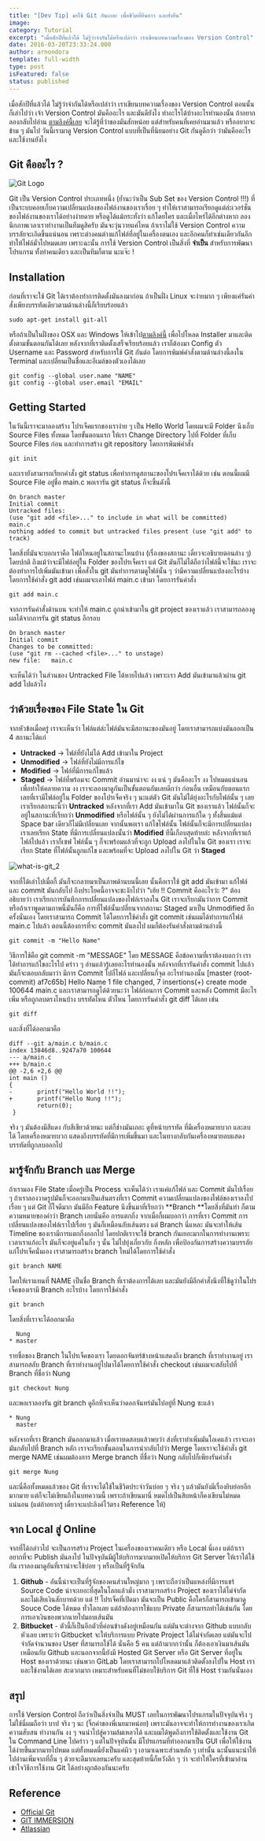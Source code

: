 ```yaml
---
title: "[Dev Tip] มาใช้ Git กันเถอะ เพื่อชีวิตที่ยืนยาว และยั่งยืน"
image:
category: Tutorial
excerpt: "เมื่อสักปีที่แล้วได้ ไม่รู้ว่าจำกันได้หรือเปล่าว่า เราเขียนบทความเรื่องของ Version Control"
date: 2016-03-20T23:33:24.000
author: arnondora
template: full-width
type: post
isFeatured: false
status: published
---
```


เมื่อสักปีที่แล้วได้ ไม่รู้ว่าจำกันได้หรือเปล่าว่า เราเขียนบทความเรื่องของ Version Control ตอนนั้นก็เล่าไปว่า เจ้า Version Control มันคืออะไร และมันดียังไง ทำอะไรได้บ้างอะไรทำนองนั้น ถ้าอยากลองกลับไปอ่าน [ตามลิงค์นี้เลย][0] จะได้รู้ที่ว่าของมันสักหน่อย แต่สำหรับคนที่เคยอ่านมาแล้ว หรืออยากจะข้าม ๆ มันไป วันนี้เรามาดู Version Control แบบที่เป็นที่นิยมอย่าง Git กันดูดีกว่า ว่ามันคืออะไร และใช้งานยังไง

## Git คืออะไร ?

![Git Logo](./what-is-git_1.png)

Git เป็น Version Control ประเภทหนึ่ง (ย้ำนะว่าเป็น Sub Set ของ Version Control !!!) ที่เป็นระบบคอยเก็บความเปลี่ยนแปลงของไฟล์งานของเราเรื่อย ๆ ทำให้เราสามารถเรียกดูแต่ล่ะเวอร์ชั่นของไฟล์งานของเราได้อย่างง่ายดาย หรือดูได้แม้กระทั่งว่า แก้โดยใคร และเมื่อไหร่ได้อีกต่างหาก ลองนึกภาพเวลาเราทำงานเป็นทีมดูสิครับ มันจะวุ่นวายแค่ไหน ถ้าเราไม่ใช้ Version Control ความบรรลัยจะเกิดขึ้นแน่นอน เพราะต่างคนต่างแก้ไฟล์ที่อยู่ในเครื่องตนเอง และอีกคนก็ทำเช่นเดียวกันอีก ทำให้ไฟล์มั่วไปหมดเลย เพราะฉะนั้น การใช้ Version Control เป็นสิ่งที่ **จำเป็น** สำหรับการพัฒนาโปรแกรม ทั้งทำคนเดียว และเป็นทีมก็ตาม นะแจ๊ะ !

## Installation
ก่อนที่เราจะใช้ Git ได้เราต้องทำการติดตั้งมันลงมาก่อน ถ้าเป็นฝั่ง Linux จะง่ายมาก ๆ เพียงแค่รันคำสั่งเพียงบรรทัดเดียวตามด้านล่างนี้ก็เรียบร้อยแล้ว

    sudo apt-get install git-all

หรือถ้าเป็นในฝั่งของ OSX และ Windows ให้เข้าไป[ตามลิงค์นี้][2] เพื่อไปโหลด Installer มาและติดตั้งตามขั้นตอนกันได้เลย
หลังจากที่เราติดตั้งเสร็จเรียบร้อยแล้ว เราก็ต้องมา Config ตัว Username และ Password สำหรับการใช้ Git กันต่อ โดยการพิมพ์คำสั่งตามด้านล่างนี้ลงใน Terminal และเปลี่ยนเป็นชื่อและอีเมล์ของตัวเองได้เลย

    git config --global user.name "NAME"
    git config --global user.email "EMAIL"

## Getting Started
ในวันนี้เราจะมาลองสร้าง โปรเจ็คแรกของเราง่าย ๆ เป็น Hello World โดยผมจะมี Folder นึงเก็บ Source Files ทั้งหมด โดยขั้นตอนแรก ให้เรา Change Directory ไปที่ Folder ที่เก็บ Source Files ก่อน และทำการสร้าง git repository โดยการพิมพ์คำสั่ง

    git init

และเรายังสามารถเรียกคำสั่ง git status เพื่อทำการดูสถานะของโปรเจ็คเราได้ด้วย เช่น ตอนนี้ผมมี Source File อยู่ชื่อ main.c พอเรารัน git status ก็จะขึ้นดังนี้

    On branch master
    Initial commit
    Untracked files:
    (use "git add <file>..." to include in what will be committed)
    main.c
    nothing added to commit but untracked files present (use "git add" to track)

โดยสิ่งที่มันจะบอกเราคือ ไฟล์ไหนอยู่ในสถานะไหนบ้าง (เรื่องของสถานะ เดี๋ยวจะอธิบายตอนล่าง ๆ)
โดยปกติ ถึงแม้ว่าจะมีไฟล์อยู่ใน Folder ของโปรเจ็คเรา แต่ Git มันก็ไม่ได้ถือว่าไฟล์นี้จะใช้นะ เราจะต้องทำการไปเพิ่มมันเข้ามา เพื่อสั่งใน git มันทำการตามดูไฟล์นั้น ๆ ว่ามีความเปลี่ยนแปลงอะไรบ้าง โดยการใช้คำสั่ง git add เช่นผมจะเอาไฟล์ main.c เข้ามา โดยการรันคำสั่ง

    git add main.c

จากการรันคำสั่งด้านบน จะทำให้ main.c ถูกนำเข้ามาใน git project ของเราแล้ว เราสามารถลองดูผลได้จากการรัน git status อีกรอบ

    On branch master
    Initial commit
    Changes to be committed:
    (use "git rm --cached <file>..." to unstage)
    new file:   main.c

จะเห็นได้ว่า ในส่วนของ Untracked File ได้หายไปแล้ว เพราะเรา Add มันเข้ามาแล้วผ่าน git add ไปแล้วไง

## ว่าด้วยเรื่องของ File State ใน Git
จากหัวข้อเมื่อครู่ เราจะเห็นว่า ไฟล์แต่ล่ะไฟล์มันจะมีสถานะของมันอยู่ โดยเราสามารถแบ่งมันออกเป็น 4 สถานะได้แก่

* **Untracked** -\> ไฟล์ที่ยังไม่ได้ Add เข้ามาใน Project
* **Unmodified** -\> ไฟล์ที่ยังไม่มีการแก้ไข
* **Modified** -\> ไฟล์ที่มีการแก้ไขแล้ว
* **Staged** -\> ไฟล์ที่พร้อมจะ Commit
อ่านมาน่าจะ งง แน่ ๆ มันคืออะไร งง ไปหมดแน่นอน เพื่อทำให้คลายความ งง เราจะลองมาดูกันเป็นขั้นตอนกันเลยดีกว่า ก่อนอื่น เหมือนกับตอนแรกเลยที่เรามีไฟล์อยู่ใน Folder ของโปรเจ็คจริง ๆ นะแต่ตัว Git มันไม่ได้ยุ่งอะไรกับไฟล์นั้น ๆ เลย เราเรียกสถานะนี้ว่า **Untracked**
หลังจากที่เรา Add มันเข้ามาใน Git ของเราแล้ว ไฟล์นั้นก็จะอยู่ในสถานะที่เรียกว่า **Unmodified** หรือไฟล์นั้น ๆ ยังไม่ได้ผ่านการแก้ใด ๆ ทั้งสิ้นแม้แต่ Space bar เดียวก็ไม่มีเปลี่ยนเลย จากนั้นพอเรา แก้ไขไฟล์นั้น ไฟล์นั้นก็จะมีการเปลี่ยนแปลง เราเลยเรียก State ที่มีการเปลี่ยนแปลงนั้นว่า **Modified**
ทีนี้เกือบสุดท้ายล่ะ หลังจากที่เราแก้ไฟล์ไปแล้ว เราก็เซฟ ไฟล์นั้น ๆ ก็จะพร้อมแล้วที่จะถูก Upload ลงไปในใน Git ของเรา เราจะเรียก State ที่ไฟล์นั้นถูกแก้ไข และพร้อมที่จะ Upload ลงไปใน Git ว่า **Staged**

![what-is-git_2](./what-is-git_2.png)

จากที่ได้เล่าไปเมื่อกี้ มันก็จะกลายมาเป็นภาพด้านบนนี้เลย นั้นคือเราใช้ git add มันเข้ามา แก้ไฟล์ และ commit มันกลับไป ถึงประโยคนี้อาจจะชะงักไปว่า "เฮ้ย !! Commit คืออะไรว่ะ ?" ต้องอธิบายว่า เราเรียกการบันทึกการเปลี่ยนแปลงของไฟล์เราลงใน Git เราจะเรียกมันว่าการ Commit หรือถ้าเราพูดตามภาพนี้มันก็คือ การที่ไฟล์นั้นเปลี่ยนจากสถานะ Staged มาเป็น Unmodified อีกครั้งนั่นเอง โดยเราสามารถ Commit ได้โดยการใช้คำสั่ง git commit เช่นผมได้ทำการแก้ไฟล์ main.c ไปแล้ว ตอนนี้ต้องการที่จะ commit มันลงไป ผมก็ต้องรันคำสั่งตามด้านล่างนี้

    git commit -m "Hello Name"

วิธีการใช้คือ git commit -m "MESSAGE" โดย MESSAGE คือข้อความที่เราต้องบอกว่า เราได้ทำการแก้ไขอะไรไป คร่าว ๆ อ่านแล้วรู้เลยอะไรทำนองนั้น หลังจากที่เรารันคำสั่ง commit ไปแล้วมันก็จะตอบกลับมาว่า มีการ Commit ไปกี่ไฟล์ และเปลี่ยนกี่จุด อะไรทำนองนั้น
\[master (root-commit) af7c65b\] Hello Name
1 file changed, 7 insertions(+)
create mode 100644 main.c
และเราสามารถดูได้ด้วยนะว่า ไฟล์ก่อนการ Commit และหลัง Commit มีอะไรเพิ่ม หรือถูกลบตรงไหนบ้าง บรรทัดไหน ตัวไหน โดยการรันคำสั่ง git diff ได้เลย เช่น

    git diff

และสิ่งที่ได้ออกมาคือ

    diff --git a/main.c b/main.c
    index 13846d8..9247a70 100644
    --- a/main.c
    +++ b/main.c
    @@ -2,6 +2,6 @@
    int main ()
    {
    -       printf("Hello World !!");
    +       printf("Hello Nung !!");
            return(0);
     }

จริง ๆ มันต้องมีสีแดง กับสีเขียวด้วยนะ แต่ก็ช่างมันเถอะ ดูที่หน้าบรรทัด ที่มีเครื่องหมายบวก และลบได้ โดยเครื่องหมายบวก แสดงถึงบรรทัดที่มีการเพิ่มขึ้นมา และในทางกลับกันเครื่องหมายลบแสดงบรรทัดที่ถูกลบออกไป

## มารู้จักกับ Branch และ Merge
ถ้าเรามอง File State เมื่อครู่เป็น Process จะเห็นได้ว่า เราแค่แก้ไฟล์ และ Commit มันไปเรื่อย ๆ ถ้าเราลองวาดรูปมันก็จะออกมาเป็นเส้นตรงที่เรา Commit ความเปลี่ยนแปลงของไฟล์ของเราลงไปเรื่อย ๆ แต่ Git ก็ใจดีมาก มันมีอีก Feature นึงขึ้นมาที่เรียกว่า **Branch **โดยสิ่งที่มันทำ ก็ตามความหมายของคำว่า Branch เลยนั่นคือ การแตกกิ่ง
จากเมื่อกี้ผมบอกว่า การที่เรา Commit การเปลี่ยนแปลงของไฟล์เราไปเรื่อย ๆ มันก็เหมือนกับเส้นตรง แต่ Branch นี่แหละ มันจะทำให้เส้น Timeline ของเรามีการแตกกิ่งออกไป โดยปกติเราจะใช้ branch กันเยอะมากในการทำงานเพราะ เวลาเราแก้อะไร มันก็จะอยู่แค่ในกิ่ง ๆ นั้น ไม่ไปยุ่งเกี่ยวกับ กิ่งหลัก เพื่อป้องกันการสร้างความบรรลัยแก่โปรเจ็คนั่นเอง
เราสามารถสร้าง branch ใหม่ได้โดยการใช้คำสั่ง

    git branch NAME

โดยให้เราแทนที่ NAME เป็นชื่อ Branch ที่เราต้องการได้เลย และมันยังมีอีกคำสั่งนึงที่ใช้ดูว่าในโปรเจ็คของเรามี Branch อะไรบ้าง โดยการใช้คำสั่ง

    git branch

โดยสิ่งที่เราจะได้ออกมาคือ

      Nung
    * master

รายชื่อของ Branch ในโปรเจ็คของเรา โดยดอกจันทร์ข้างหน้าแสดงถึง branch ที่เราทำงานอยู่ เราสามารถสลับ Branch ที่เราทำงานอยู่ไปมาได้โดยการใช้คำสั่ง checkout เช่นผมจะสลับไปที่ Branch ที่ชื่อว่า Nung

    git checkout Nung

และพอเราลองรัน git branch ดูอีกทีจะเห็นว่าดอกจันทร์มันไปอยู่ที่ Nung ซะแล้ว

    * Nung
      master

หลังจากที่เรา Branch มันออกมาแล้ว เมื่อเราทดสอบแล้วพบว่า ส่งที่เราทำเพิ่มมันโอเคแล้ว เราจะเอามันกลับไปที่ Branch หลัก เราจะเรียกขั้นตอนในการนำกลับไปว่า Merge โดยเราจะใช้คำสั่ง git merge NAME เช่นผมต้องการ Merge branch ที่ชื่อว่า Nung กลับไปก็เพียงรันคำสั่ง

    git merge Nung

และนี่คือทั้งหมดแล้วของ Git ที่เราจะได้ใช้ในชีวิตประจำวันบ่อย ๆ จริง ๆ แล้วมันยังมีเรื่องยิบย่อยอีกมากมาย แต่ก็จะไม่เขียนถึงในบทความนี้ เพราะถ้าเขียนมานี่ หมดไปเป็นสิบหน้าก็คงเขียนไม่หมดแน่นอน (แต่ถ้าอยากรู้ เดี๋ยวจะแปะลิงค์ไว้ตรง Reference ให้)

## จาก Local สู่ Online
จากที่ได้กล่าวไป จะเป็นการสร้าง Project ในเครื่องของเราคนเดียว หรือ Local นี่เอง แต่ถ้าเราอยากที่จะ Publish มันลงไป ในปัจจุบันมีผู้ให้บริการมากมายเปิดให้บริการ Git Server ให้เราได้ใช้กัน เราลองมาดูอันที่เราน่าจะใช้บ่อย ๆ หรือเป็นที่รู้จักกัน

1. **Github** - อันนี้น่าจะเป็นที่รู้จักของคนส่วนใหญ่มาก ๆ เพราะถือว่าเป็นแหล่งที่มีการแชร์ Source Code น่าจะเยอะที่สุดในโลกแล้วมั่ง เราสามารถสร้าง Project ของเราได้ไม่จำกัด และไม่เสียเงินสักบาทด้วย แต่ !! โปรเจ็คที่เปิดมา มันจะเป็น Public คือใครก็สามารถเข้ามาดู Souce Code ได้หมด ทั่วโลกเลย แต่ถ้าต้องการใช้แบบ Private ก็สามารถทำได้เช่นกัน โดยการเอาเงินของพวกนายไปมอบเส้นมัน
2. **Bitbucket** - ตัวนี้ก็เป็นอีกตัวที่ค่อนข้างดังอยู่เหมือนกัน แต่มันจะต่างจาก Github แบบกลับหัวเลย เพราะว่า Gitbucket จะให้บริการแบบ Private Project ได้ไม่จำกัดเลย แต่มันจะไปจำกัดจำนวนของ User ที่สามารถใช้ได้ นั่นคือ 5 คน แต่ถ้ามากกว่านั้น ก็ต้องเอาเงินมาเส้นมันเหมือนกับ Github
และนอกจากนี้ยังมี Hosted Git Server หรือ Git Server ที่อยู่ใน Host ของเราด้วยนะ เช่นพวก GitLab โดยเราสามารถไปโหลดมาแล้วติดตั้งลงไปใน Host เราและใช้งานได้เลย สะดวกมาก เหมาะสำหรับคนที่ไม่ชอบใช้บริการ Git ที่ใช้ Host ร่วมกันนั่นเอง

## สรุป
การใช้ Version Control ถือว่าเป็นสิ่งจำเป็น MUST เลยในการพัฒนาโปรแกรมในปัจจุบันจริง ๆ ไม่ใช้นี่ผมถือว่า บาป จริง ๆ นะ (จิ๊กคำของพี่เนยมาหน่อย) เพราะมันอาจจะทำให้การทำงานของเราเกิดความสับสน ทำงานกัน งง ๆ จนนำไปสู่ความล้มเหลวได้ และผมได้พูดถึงการใช้ติดตั้งและใช้งาน Git ใน Command Line ไปคร่าว ๆ แต่ในปัจจุบันนั้น มีโปรแกรมที่ทำออกมาเป็น GUI เพื่อให้ใช้งานได้ง่ายขึ้นมากมายไปหมด แต่ทั้งหมดนี่ยังเป็นแค่ผิว ๆ เอามาเฉพาะส่วนหลัก ๆ เท่านั้น ฉะนั้นแนะนำให้ไปอ่านเพิ่มจากที่อื่น ๆ ด้วยจะดีมากเลยนะครับ และสุดท้ายนี้ก็หวังลึก ๆ ว่า จะทำให้ใครที่เข้ามาอ่านเข้าใจวิธีการใช้งาน Git ได้อย่างถูกต้องกันนะครับ

## Reference
* [Official Git][4]
* [GIT IMMERSION][5]
* [Atlassian][6]


[0]: https://arnondora.in.th/whatisversioncontrol/
[2]: https://git-scm.com/downloads
[4]: https://git-scm.com
[5]: http://gitimmersion.com
[6]: https://www.atlassian.com/git/tutorials/
